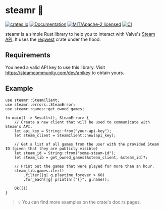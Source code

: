 # steamr 🦀

[![crates.io](https://img.shields.io/crates/v/steamr.svg)](https://crates.io/crates/steamr)
[![Documentation](https://docs.rs/steamr/badge.svg)](https://docs.rs/steamr)
[![MIT/Apache-2 licensed](https://img.shields.io/crates/l/steamr.svg)](./LICENSE-APACHE)
[![CI](https://github.com/bellackn/steamr/workflows/CI/badge.svg)](https://github.com/bellackn/steamr/actions?query=workflow%3ACI)

steamr is a simple Rust library to help you to interact with Valve's [Steam API](https://developer.valvesoftware.com/wiki/Steam_Web_API).
It uses the [reqwest](https://github.com/seanmonstar/reqwest) crate under the hood.

## Requirements

You need a valid API key to use this library. Visit <https://steamcommunity.com/dev/apikey> to obtain yours.

## Example

```rust,no_run
use steamr::SteamClient;
use steamr::errors::SteamError;
use steamr::games::get_owned_games;

fn main() -> Result<(), SteamError> {
    // Create a new client that will be used to communicate with Steam's API. 
    let api_key = String::from("your-api-key");
    let steam_client = SteamClient::new(api_key);
    
    // Get a list of all games from the user with the provided Steam ID (given that they are publicly visible)
    let steam_id = String::from("some-steam-id");
    let steam_lib = get_owned_games(&steam_client, &steam_id)?;
    
    // Print out the games that were played for more than an hour.
    steam_lib.games.iter()
        .filter(|g| g.playtime_forever > 60)
        .for_each(|g| println!("{}", g.name));
    
    Ok(())
}
```

> 💡 You can find more examples on the crate's doc.rs pages.
